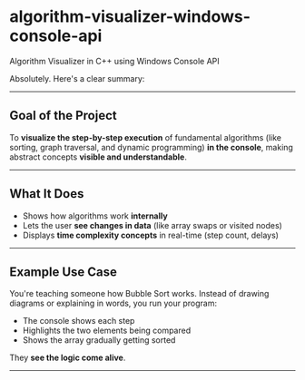 # algorithm-visualizer-windows-console-api
Algorithm Visualizer in C++ using Windows Console API

Absolutely. Here's a clear summary:

---

## **Goal of the Project**

To **visualize the step-by-step execution** of fundamental algorithms (like sorting, graph traversal, and dynamic programming) **in the console**, making abstract concepts **visible and understandable**.

---

## **What It Does**

* Shows how algorithms work **internally**
* Lets the user **see changes in data** (like array swaps or visited nodes)
* Displays **time complexity concepts** in real-time (step count, delays)

---

## Example Use Case

You're teaching someone how Bubble Sort works. Instead of drawing diagrams or explaining in words, you run your program:

* The console shows each step
* Highlights the two elements being compared
* Shows the array gradually getting sorted

They **see the logic come alive**.

---
